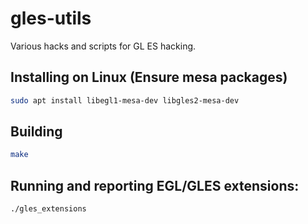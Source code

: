 # gles-utils
Various hacks and scripts for GL ES hacking.

## Installing on Linux (Ensure mesa packages)

```sh
sudo apt install libegl1-mesa-dev libgles2-mesa-dev
```

## Building

```sh
make
```

## Running and reporting EGL/GLES extensions:

```sh
./gles_extensions
```
